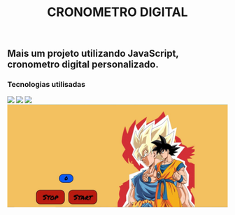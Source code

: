 <h1 align="center">CRONOMETRO DIGITAL</h1> 
<br>
<h2>Mais um projeto utilizando JavaScript, cronometro digital personalizado.</h2>

<h3>Tecnologias utilisadas</h3>
<img src="https://img.shields.io/badge/JavaScript-F7DF1E?style=for-the-badge&logo=javascript&logoColor=black" />
<img src="https://img.shields.io/badge/HTML-239120?style=for-the-badge&logo=html5&logoColor=white" />
<img src="https://img.shields.io/badge/CSS-239120?&style=for-the-badge&logo=css3&logoColor=white" />
<img src="https://raw.githubusercontent.com/williamvasconcelos2023/Projeto-Rel-gio/79f5b526863014d923cc26ab7f1d14d42a1e620e/assets/cronometro%20dragon%20ball.jpeg" />

